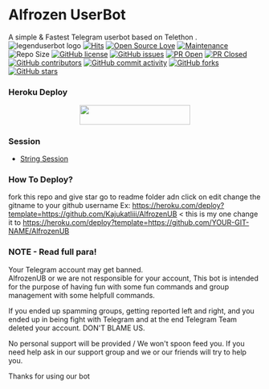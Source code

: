 # Alfrozen UserBot
A simple & Fastest Telegram userbot based on Telethon .
![legenduserbot logo](https://telegra.ph/file/b4c7082f2c22283d66394.jpg)
[![Hits](https://hits.seeyoufarm.com/api/count/incr/badge.svg?url=https%3A%2F%2Fgithub.com%2FKajukatliii%2FAlfrozenUB&count_bg=%2379C83D&title_bg=%23555555&icon=&icon_color=%23E7E7E7&title=hits&edge_flat=false)](https://github.com/Kajukatliii/AlfrozenUB)
[![Open Source Love](https://badges.frapsoft.com/os/v2/open-source.png?v=103)](https://github.com/ellerbrock/open-source-badges/)
[![Maintenance](https://img.shields.io/badge/Maintained%3F-yes-green?&style=flat-square)](https://GitHub.com/Kajukatliii/AlfrozenUB/graphs/commit-activity) 
![Repo Size](https://img.shields.io/github/repo-size/Kajukatliii/AlfrozenUB?&style=flat-square&logo=github)
[![GitHub license](https://img.shields.io/github/license/Kajukatliii/AlfrozenUB?&style=flat-square&logo=github)](https://github.com/Kajukatliii/AlfrozenUB/blob/master/LICENSE)
[![GitHub issues](https://img.shields.io/github/issues/Kajukatliii/AlfrozenUB?&style=flat-square&logo=github)](https://github.com/Kajukatliii/AlfrozenUB/issues)
[![PR Open](https://img.shields.io/github/issues-pr/AlfrozenUB/AlfrozenUB?&style=flat-square&logo=github)](https://github.com/AlfrozenUB/AlfrozenUB/pulls)
[![PR Closed](https://img.shields.io/github/issues-pr-closed/AlfrozenUB/AlfrozenUB?&style=flat-square&logo=github)](https://github.com/AlfrozenUB/AlfrozenUB/pulls?q=is:closed)
[![GitHub contributors](https://img.shields.io/github/contributors/AlfrozenUB/AlfrozenUB?&style=flat-square&logo=github)](https://GitHub.com/AlfrozenUB/AlfrozenUB/graphs/contributors/)
[![GitHub commit activity](https://img.shields.io/github/commit-activity/m/AlfrozenUB/AlfrozenUB?&style=flat-square&logo=github)](https://github.com/AlfrozenUB/AlfrozenUB/graphs/commit-activity)
[![GitHub forks](https://img.shields.io/github/forks/Kajukatliii/AlfrozenUB?&style=flat-square&logo=github)](https://github.com/AlfrozenUB/AlfrozenUB/fork)
[![GitHub stars](https://img.shields.io/github/stars/Kajukatliii/AlfrozenUB?&style=flat-square&logo=github)](https://github.com/AlfrozenUB/AlfrozenUB/stargazers)

### Heroku Deploy
<p align="center"><a href="https://heroku.com/deploy?template=https://github.com/AlfrozenUB/AlfrozenUB"> <img src="https://img.shields.io/badge/Deploy%20To%20Heroku-black?style=for-the-badge&logo=heroku" width="220" height="38.45"/></a></p>

### Session
 - [String Session](https://github.com/AlfrozenSessionBot)

### How To Deploy?

fork this repo and give star
go to readme folder adn click on edit
change the gitname to your github username
Ex: https://heroku.com/deploy?template=https://github.com/Kajukatliii/AlfrozenUB < this is my one
change it to
https://heroku.com/deploy?template=https://github.com/YOUR-GIT-NAME/AlfrozenUB

### NOTE - Read full para!        
Your Telegram account may get banned.   
AlfrozenUB or we are not responsible for your account, 
This bot is intended for the purpose of having fun with some fun commands 
and group management with some helpfull commands.

If  you ended up spamming groups, getting reported left and right, 
and you ended up in being fight with Telegram 
and at the end Telegram Team deleted your account. DON'T BLAME US.

No personal support will be provided / We won't spoon feed you. 
If you need help ask in our support group 
and we or our friends will try to help you.

Thanks for using our bot
